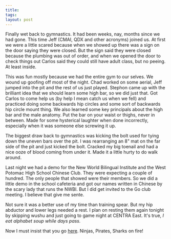 ```yaml
---
title: 
tags: 
layout: post
---
```

Finally wet back to gymnastics.  It had been weeks, nay, months since we had gone.  This time Jeff (CMAI, QDX and other acronyms) joined us.  At first we were a little scared because when we showed up there was a sign on the door saying they were closed.  But the sign said they were closed because the plumbing was out of order, and when we opened the door to check things out Carlos said they could still have adult class, but no peeing.  At least inside.



This was fun mostly because we had the entire gym to our selves.  We wound up goofing off most of the night.  Chad worked on some aerial, Jeff jumped into the pit and the rest of us just played. Stephon came up with the brilliant idea that we should learn some high bar, so we did just that.  Got Carlos to come help us (by help I mean catch us when we fell) and practiced doing some backwards hip circles and some sort of backwards hip circle mount thing.  We also learned some key principals about the high bar and the male anatomy.  Put the bar on your waist or thighs, never in between.  Made for some hysterical laughter when done incorrectly, especially when it was someone else screwing it up.



The biggest draw back to gymnastics was kicking the bolt used for tying down the uneven bars over the pit.  I was rearranging an 8" mat on the far side of the pit and just kicked the bolt.  Cracked my big toenail and had a nice ooze of blood coming from under it.  Made it a little hurty to do walk around.



Last night we had a demo for the New World Bilingual Institute and the West Potomac High School Chinese Club.  They were expecting a couple of hundred.  The only people that showed were their members.  So we did a little demo in the school cafeteria and got our names written in Chinese by the scary lady that runs the NWBI.  But I did get invited to the Go club meeting.  I believe that give me sente.



Not sure it was a better use of my time than training spear.  But my hip abductor and lower legs needed a rest.  I plan on resting them again tonight by skipping wushu and just going to game night at CENTRA East. It's true, _I eat alphabet soup while days pass._



Now I must insist that you go <a href="http://www.stanford.edu/~scodary/TKAM.swf">here</a>.  Ninjas, Pirates, Sharks on fire!




